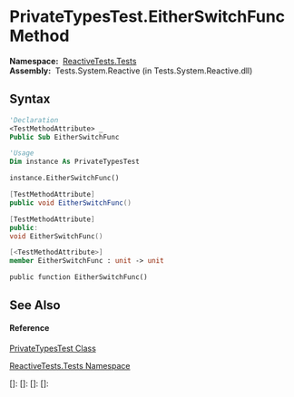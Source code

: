 # PrivateTypesTest.EitherSwitchFunc Method

**Namespace:**  [ReactiveTests.Tests](ReactiveTests.Tests\ReactiveTests.Tests.md)  
**Assembly:**  Tests.System.Reactive (in Tests.System.Reactive.dll)

## Syntax

```vb
'Declaration
<TestMethodAttribute> _
Public Sub EitherSwitchFunc
```

```vb
'Usage
Dim instance As PrivateTypesTest

instance.EitherSwitchFunc()
```

```csharp
[TestMethodAttribute]
public void EitherSwitchFunc()
```

```c++
[TestMethodAttribute]
public:
void EitherSwitchFunc()
```

```fsharp
[<TestMethodAttribute>]
member EitherSwitchFunc : unit -> unit 
```

```jscript
public function EitherSwitchFunc()
```

## See Also

#### Reference

[PrivateTypesTest Class](PrivateTypesTest\PrivateTypesTest.md)

[ReactiveTests.Tests Namespace](ReactiveTests.Tests\ReactiveTests.Tests.md)

[]: 
[]: 
[]: 
[]: 